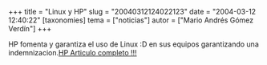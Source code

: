 +++
title = "Linux y HP"
slug = "20040312124022123"
date = "2004-03-12 12:40:22"
[taxonomies]
tema = ["noticias"]
autor = ["Mario Andrés Gómez Verdín"]
+++

HP fomenta y garantiza el uso de Linux :D en sus equipos garantizando
una indemnizacion.[HP Articulo completo
!!!](http://h30095.www3.hp.com/gr/linux.html)

